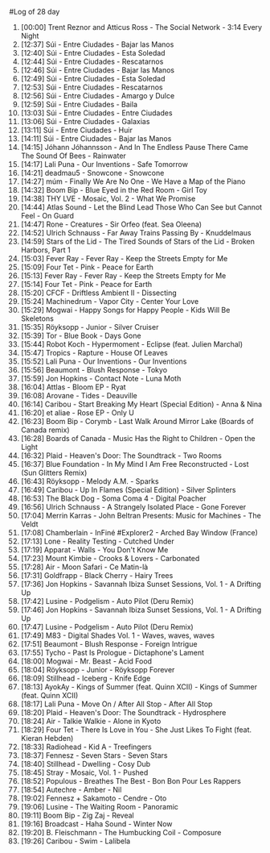 #Log of 28 day

1. [00:00] Trent Reznor and Atticus Ross - The Social Network - 3:14 Every Night
1. [12:37] Súi - Entre Ciudades - Bajar las Manos
1. [12:40] Súi - Entre Ciudades - Esta Soledad
1. [12:44] Súi - Entre Ciudades - Rescatarnos
1. [12:46] Súi - Entre Ciudades - Bajar las Manos
1. [12:49] Súi - Entre Ciudades - Esta Soledad
1. [12:53] Súi - Entre Ciudades - Rescatarnos
1. [12:56] Súi - Entre Ciudades - Amargo y Dulce
1. [12:59] Súi - Entre Ciudades - Baila
1. [13:03] Súi - Entre Ciudades - Entre Ciudades
1. [13:06] Súi - Entre Ciudades - Galaxias
1. [13:11] Súi - Entre Ciudades - Huir
1. [14:11] Súi - Entre Ciudades - Bajar las Manos
1. [14:15] Jóhann Jóhannsson - And In The Endless Pause There Came The Sound Of Bees - Rainwater
1. [14:17] Lali Puna - Our Inventions - Safe Tomorrow
1. [14:21] deadmau5 - Snowcone - Snowcone
1. [14:27] múm - Finally We Are No One - We Have a Map of the Piano
1. [14:32] Boom Bip - Blue Eyed in the Red Room - Girl Toy
1. [14:38] THY LVE - Mosaic, Vol. 2 - What We Promise
1. [14:44] Atlas Sound - Let the Blind Lead Those Who Can See but Cannot Feel - On Guard
1. [14:47] Rone - Creatures - Sir Orfeo (feat. Sea Oleena)
1. [14:52] Ulrich Schnauss - Far Away Trains Passing By - Knuddelmaus
1. [14:59] Stars of the Lid - The Tired Sounds of Stars of the Lid - Broken Harbors, Part 1
1. [15:03] Fever Ray - Fever Ray - Keep the Streets Empty for Me
1. [15:09] Four Tet - Pink - Peace for Earth
1. [15:13] Fever Ray - Fever Ray - Keep the Streets Empty for Me
1. [15:14] Four Tet - Pink - Peace for Earth
1. [15:20] CFCF - Driftless Ambient II - Dissecting
1. [15:24] Machinedrum - Vapor City - Center Your Love
1. [15:29] Mogwai - Happy Songs for Happy People - Kids Will Be Skeletons
1. [15:35] Röyksopp - Junior - Silver Cruiser
1. [15:39] Tor - Blue Book - Days Gone
1. [15:44] Robot Koch - Hypermoment - Eclipse (feat. Julien Marchal)
1. [15:47] Tropics - Rapture - House Of Leaves
1. [15:52] Lali Puna - Our Inventions - Our Inventions
1. [15:56] Beaumont - Blush Response - Tokyo
1. [15:59] Jon Hopkins - Contact Note - Luna Moth
1. [16:04] Attlas - Bloom EP - Ryat
1. [16:08] Arovane - Tides - Deauville
1. [16:14] Caribou - Start Breaking My Heart (Special Edition) - Anna & Nina
1. [16:20] et aliae - Rose EP - Only U
1. [16:23] Boom Bip - Corymb - Last Walk Around Mirror Lake (Boards of Canada remix)
1. [16:28] Boards of Canada - Music Has the Right to Children - Open the Light
1. [16:32] Plaid - Heaven's Door: The Soundtrack - Two Rooms
1. [16:37] Blue Foundation - In My Mind I Am Free Reconstructed - Lost (Sun Glitters Remix)
1. [16:43] Röyksopp - Melody A.M. - Sparks
1. [16:49] Caribou - Up In Flames (Special Edition) - Silver Splinters
1. [16:53] The Black Dog - Soma Coma 4 - Digital Poacher
1. [16:56] Ulrich Schnauss - A Strangely Isolated Place - Gone Forever
1. [17:04] Merrin Karras - John Beltran Presents: Music for Machines - The Veldt
1. [17:08] Chamberlain - InFiné #Explorer2 - Arched Bay Window (France)
1. [17:13] Lone - Reality Testing - Cutched Under
1. [17:19] Apparat - Walls - You Don't Know Me
1. [17:23] Mount Kimbie - Crooks & Lovers - Carbonated
1. [17:28] Air - Moon Safari - Ce Matin-là
1. [17:31] Goldfrapp - Black Cherry - Hairy Trees
1. [17:36] Jon Hopkins - Savannah Ibiza Sunset Sessions, Vol. 1 - A Drifting Up
1. [17:42] Lusine - Podgelism - Auto Pilot (Deru Remix)
1. [17:46] Jon Hopkins - Savannah Ibiza Sunset Sessions, Vol. 1 - A Drifting Up
1. [17:47] Lusine - Podgelism - Auto Pilot (Deru Remix)
1. [17:49] M83 - Digital Shades Vol. 1 - Waves, waves, waves
1. [17:51] Beaumont - Blush Response - Foreign Intrigue
1. [17:55] Tycho - Past Is Prologue - Dictaphone's Lament
1. [18:00] Mogwai - Mr. Beast - Acid Food
1. [18:04] Röyksopp - Junior - Röyksopp Forever
1. [18:09] Stillhead - Iceberg - Knife Edge
1. [18:13] AyokAy - Kings of Summer (feat. Quinn XCII) - Kings of Summer (feat. Quinn XCII)
1. [18:17] Lali Puna - Move On / After All Stop - After All Stop
1. [18:20] Plaid - Heaven's Door: The Soundtrack - Hydrosphere
1. [18:24] Air - Talkie Walkie - Alone in Kyoto
1. [18:29] Four Tet - There Is Love in You - She Just Likes To Fight (feat. Kieran Hebden)
1. [18:33] Radiohead - Kid A - Treefingers
1. [18:37] Fennesz - Seven Stars - Seven Stars
1. [18:40] Stillhead - Dwelling - Cosy Dub
1. [18:45] Stray - Mosaic, Vol. 1 - Pushed
1. [18:52] Populous - Breathes The Best - Bon Bon Pour Les Rappers
1. [18:54] Autechre - Amber - Nil
1. [19:02] Fennesz + Sakamoto - Cendre - Oto
1. [19:06] Lusine - The Waiting Room - Panoramic
1. [19:11] Boom Bip - Zig Zaj - Reveal
1. [19:16] Broadcast - Haha Sound - Winter Now
1. [19:20] B. Fleischmann - The Humbucking Coil - Composure
1. [19:26] Caribou - Swim - Lalibela
